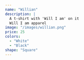 ```yaml
---
name: "Willian"
description: |
  A t-shirt with 'Will I am' on it
  Will I am apparel
image: "/images/willian.png"
price: 25
colors:
  - "White"
  - "Black"
shape: "Square"
---
```

